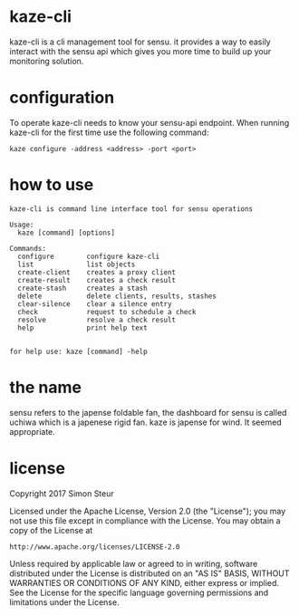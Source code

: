 # kaze-cli

kaze-cli is a cli management tool for sensu. it provides a way to easily interact with the sensu api which gives you more time to build up your monitoring solution. 

# configuration
To operate kaze-cli needs to know your sensu-api endpoint. When running kaze-cli for the first time use the following command: 
```
kaze configure -address <address> -port <port> 
```
# how to use
```
kaze-cli is command line interface tool for sensu operations

Usage:
  kaze [command] [options]

Commands:
  configure        configure kaze-cli
  list             list objects
  create-client    creates a proxy client
  create-result    creates a check result
  create-stash     creates a stash
  delete           delete clients, results, stashes
  clear-silence    clear a silence entry
  check            request to schedule a check
  resolve          resolve a check result
  help             print help text


for help use: kaze [command] -help
```

# the name

sensu refers to the japense foldable fan, the dashboard for sensu is called uchiwa which is a japenese rigid fan. kaze is japense for wind. It seemed appropriate. 

# license 

Copyright 2017 Simon Steur

Licensed under the Apache License, Version 2.0 (the "License");
you may not use this file except in compliance with the License.
You may obtain a copy of the License at

    http://www.apache.org/licenses/LICENSE-2.0

Unless required by applicable law or agreed to in writing, software
distributed under the License is distributed on an "AS IS" BASIS,
WITHOUT WARRANTIES OR CONDITIONS OF ANY KIND, either express or implied.
See the License for the specific language governing permissions and
limitations under the License.